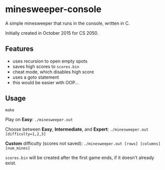 # minesweeper-console
A simple minesweeper that runs in the console, written in C.

Initially created in October 2015 for CS 2050.

## Features
- uses recursion to open empty spots
- saves high scores to `scores.bin`
- cheat mode, which disables high score
- uses a goto statement
- this would be easier with OOP…

## Usage
`make`

Play on **Easy**: `./minesweeper.out`

Choose between **Easy**, **Intermediate**, and **Expert**: `./minesweeper.out [difficulty=1,2,3]`

**Custom** difficulty (scores not saved): `./minesweeper.out [rows] [columns] [num_mines]`

`scores.bin` will be created after the first game ends, if it doesn't already exist.
